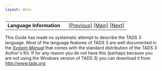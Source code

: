 ```yaml
---
layout: docs
---
```

<table width="100%" data-border="0" data-cellspacing="0"
data-cellpadding="3" data-bgcolor="#C0C0C0">
<colgroup>
<col style="width: 50%" />
<col style="width: 50%" />
</colgroup>
<tbody>
<tr>
<td style="text-align: left;"><strong>Language Information<br />
</strong></td>
<td style="text-align: right;"><a
href="concludingremarks.html">[Previous]</a> <a
href="generalintroduction.html">[Main]</a> <a
href="definingverbs.html">[Next]</a></td>
</tr>
</tbody>
</table>

  
This Guide has made no systematic attempt to describe the TADS 3
language. Most of the language features of TADS 3 are well documented in
the
<a href="../sysman/cover.html" target="_top"><em>System Manual</em></a>
that comes with the standard distribution of the TADS 3 Author's Kit. If
for any reason you do not have this (perhaps because you are not using
the Windows version of TADS 3) you can download it from
<a href="%20http://www.tads.org" target="_top">http://www.tads.org</a>  
  
  
